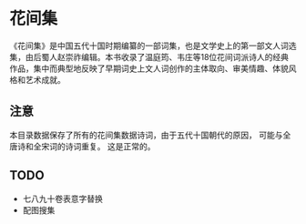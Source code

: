 花间集
=====

《花间集》是中国五代十国时期编纂的一部词集，也是文学史上的第一部文人词选集，由后蜀人赵崇祚编辑。本书收录了温庭筠、韦庄等18位花间词派诗人的经典作品，集中而典型地反映了早期词史上文人词创作的主体取向、审美情趣、体貌风格和艺术成就。


## 注意

本目录数据保存了所有的花间集数据诗词，由于五代十国朝代的原因， 可能与全唐诗和全宋词的诗词重复。  这是正常的。 



## TODO

- 七八九十卷表意字替换
- 配图搜集

